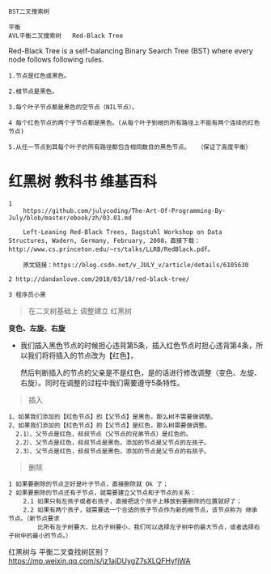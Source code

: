 ```
BST二叉搜索树

平衡
AVL平衡二叉搜索树   Red-Black Tree
```
Red-Black Tree is a self-balancing Binary Search Tree (BST) where every node follows following rules.

    1.节点是红色或黑色。

    2.根节点是黑色。

    3.每个叶子节点都是黑色的空节点（NIL节点）。

    4 每个红色节点的两个子节点都是黑色。(从每个叶子到根的所有路径上不能有两个连续的红色节点)

    5.从任一节点到其每个叶子的所有路径都包含相同数目的黑色节点。  （保证了高度平衡）

# 红黑树 教科书 维基百科
```
1
    https://github.com/julycoding/The-Art-Of-Programming-By-July/blob/master/ebook/zh/03.01.md

    Left-Leaning Red-Black Trees, Dagstuhl Workshop on Data Structures, Wadern, Germany, February, 2008，直接下载：            http://www.cs.princeton.edu/~rs/talks/LLRB/RedBlack.pdf。

    原文链接：https://blog.csdn.net/v_JULY_v/article/details/6105630

2 http://dandanlove.com/2018/03/18/red-black-tree/

3 程序员小黑
```
> 在二叉树基础上 调整建立 红黑树 

**变色、左旋、右旋**

- 我们插入黑色节点的时候担心违背第5条，插入红色节点时担心违背第4条，所以我们将将插入的节点改为【红色】，

  然后判断插入的节点的父亲是不是红色，是的话进行修改调整（变色、左旋、右旋）。同时在调整的过程中我们需要遵守5条特性。

> 插入
```
1、如果我们添加的【红色节点】的【父节点】是黑色，那么树不需要做调整。
2、如果我们添加的【红色节点】的【父节点】是红色，那么树需要做调整。
  2.1）、父节点是红色，叔叔节点（父节点的兄弟节点）是红色的。
  2.2）、父节点是红色，叔叔节点是黑色，添加的节点是父节点的左孩子。
  2.3）、父节点是红色，叔叔节点是黑色，添加的节点是父节点的右孩子。
```  
> 删除

```
1 如果要删除的节点正好是叶子节点，直接删除就 Ok 了；
2 如果要删除的节点还有子节点，就需要建立父节点和子节点的关系：
    2.1 如果只有左孩子或者右孩子，直接把这个孩子上移放到要删除的位置就好了；
    2.2 如果有两个孩子，就需要选一个合适的孩子节点作为新的根节点，该节点称为 继承节点。（新节点要求
        比所有左子树要大、比右子树要小，我们可以选择左子树中的最大节点，或者选择右子树中的最小的节点。）
```
  
  
  
  
  
  
  
  
  
红黑树与 平衡二叉查找树区别？ https://mp.weixin.qq.com/s/jz1ajDUygZ7sXLQFHyfjWA



